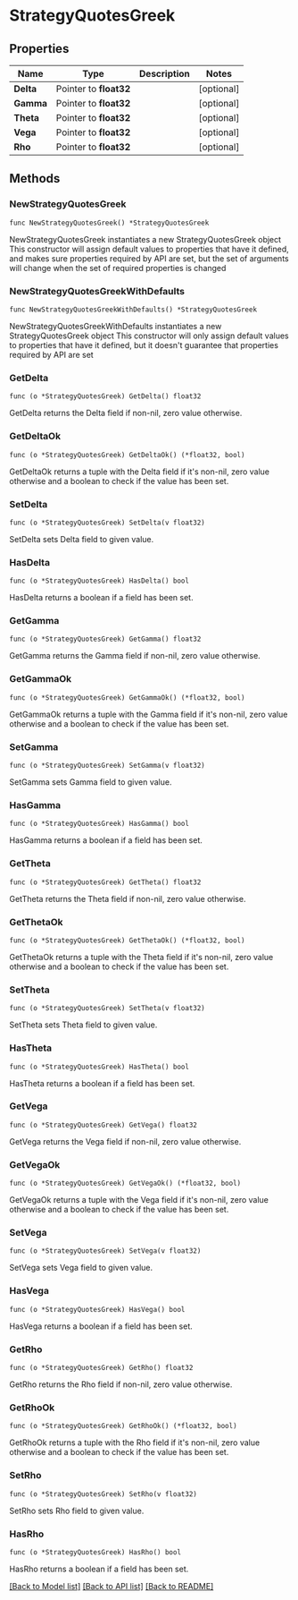 # StrategyQuotesGreek

## Properties

Name | Type | Description | Notes
------------ | ------------- | ------------- | -------------
**Delta** | Pointer to **float32** |  | [optional] 
**Gamma** | Pointer to **float32** |  | [optional] 
**Theta** | Pointer to **float32** |  | [optional] 
**Vega** | Pointer to **float32** |  | [optional] 
**Rho** | Pointer to **float32** |  | [optional] 

## Methods

### NewStrategyQuotesGreek

`func NewStrategyQuotesGreek() *StrategyQuotesGreek`

NewStrategyQuotesGreek instantiates a new StrategyQuotesGreek object
This constructor will assign default values to properties that have it defined,
and makes sure properties required by API are set, but the set of arguments
will change when the set of required properties is changed

### NewStrategyQuotesGreekWithDefaults

`func NewStrategyQuotesGreekWithDefaults() *StrategyQuotesGreek`

NewStrategyQuotesGreekWithDefaults instantiates a new StrategyQuotesGreek object
This constructor will only assign default values to properties that have it defined,
but it doesn't guarantee that properties required by API are set

### GetDelta

`func (o *StrategyQuotesGreek) GetDelta() float32`

GetDelta returns the Delta field if non-nil, zero value otherwise.

### GetDeltaOk

`func (o *StrategyQuotesGreek) GetDeltaOk() (*float32, bool)`

GetDeltaOk returns a tuple with the Delta field if it's non-nil, zero value otherwise
and a boolean to check if the value has been set.

### SetDelta

`func (o *StrategyQuotesGreek) SetDelta(v float32)`

SetDelta sets Delta field to given value.

### HasDelta

`func (o *StrategyQuotesGreek) HasDelta() bool`

HasDelta returns a boolean if a field has been set.

### GetGamma

`func (o *StrategyQuotesGreek) GetGamma() float32`

GetGamma returns the Gamma field if non-nil, zero value otherwise.

### GetGammaOk

`func (o *StrategyQuotesGreek) GetGammaOk() (*float32, bool)`

GetGammaOk returns a tuple with the Gamma field if it's non-nil, zero value otherwise
and a boolean to check if the value has been set.

### SetGamma

`func (o *StrategyQuotesGreek) SetGamma(v float32)`

SetGamma sets Gamma field to given value.

### HasGamma

`func (o *StrategyQuotesGreek) HasGamma() bool`

HasGamma returns a boolean if a field has been set.

### GetTheta

`func (o *StrategyQuotesGreek) GetTheta() float32`

GetTheta returns the Theta field if non-nil, zero value otherwise.

### GetThetaOk

`func (o *StrategyQuotesGreek) GetThetaOk() (*float32, bool)`

GetThetaOk returns a tuple with the Theta field if it's non-nil, zero value otherwise
and a boolean to check if the value has been set.

### SetTheta

`func (o *StrategyQuotesGreek) SetTheta(v float32)`

SetTheta sets Theta field to given value.

### HasTheta

`func (o *StrategyQuotesGreek) HasTheta() bool`

HasTheta returns a boolean if a field has been set.

### GetVega

`func (o *StrategyQuotesGreek) GetVega() float32`

GetVega returns the Vega field if non-nil, zero value otherwise.

### GetVegaOk

`func (o *StrategyQuotesGreek) GetVegaOk() (*float32, bool)`

GetVegaOk returns a tuple with the Vega field if it's non-nil, zero value otherwise
and a boolean to check if the value has been set.

### SetVega

`func (o *StrategyQuotesGreek) SetVega(v float32)`

SetVega sets Vega field to given value.

### HasVega

`func (o *StrategyQuotesGreek) HasVega() bool`

HasVega returns a boolean if a field has been set.

### GetRho

`func (o *StrategyQuotesGreek) GetRho() float32`

GetRho returns the Rho field if non-nil, zero value otherwise.

### GetRhoOk

`func (o *StrategyQuotesGreek) GetRhoOk() (*float32, bool)`

GetRhoOk returns a tuple with the Rho field if it's non-nil, zero value otherwise
and a boolean to check if the value has been set.

### SetRho

`func (o *StrategyQuotesGreek) SetRho(v float32)`

SetRho sets Rho field to given value.

### HasRho

`func (o *StrategyQuotesGreek) HasRho() bool`

HasRho returns a boolean if a field has been set.


[[Back to Model list]](../README.md#documentation-for-models) [[Back to API list]](../README.md#documentation-for-api-endpoints) [[Back to README]](../README.md)



